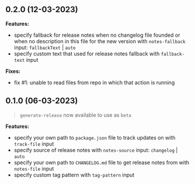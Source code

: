 ## 0.2.0 (12-03-2023)

**Features:**
- specify fallback for release notes when no changelog file founded or when no description in this file for the new version with `notes-fallback` input: `fallbackText` | `auto`
- specify custom text that used for release notes fallback with `fallback-text` input

**Fixes:**
- fix #1: unable to read files from repo in which that action is running

## 0.1.0 (06-03-2023)

> `generate-release` now available to use as `beta`

**Features:**
- specify your own path to `package.json` file to track updates on with `track-file` input
- specify source of release notes with `notes-source` input: `changelog` | `auto`
- specify your own path to `CHANGELOG.md` file to get release notes from with `notes-file` input
- specify custom tag pattern with `tag-pattern` input
